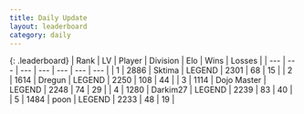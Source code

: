 ```yaml
---
title: Daily Update
layout: leaderboard
category: daily
---
```


{: .leaderboard}
| Rank | LV | Player | Division | Elo | Wins | Losses |
| --- | --- | --- | --- | --- | --- | --- |
| <span data-change="0">1</span> | 2886 | <span title="ID: 353063">Sktima</span> | LEGEND | <span data-change="44">2301</span> | <span data-change="24">68</span> | <span data-change="4">15</span> |
| <span data-change="10">2</span> | 1614 | <span title="ID: 337810">Dregun</span> | LEGEND | <span data-change="93">2250</span> | <span data-change="17">108</span> | <span data-change="2">44</span> |
| <span data-change="0">3</span> | 1114 | <span title="ID: 431504">Dojo Master</span> | LEGEND | <span data-change="29">2248</span> | <span data-change="13">74</span> | <span data-change="4">29</span> |
| <span data-change="2">4</span> | 1280 | <span title="ID: 694036">Darkim27</span> | LEGEND | <span data-change="39">2239</span> | <span data-change="7">83</span> | <span data-change="1">40</span> |
| <span data-change="-3">5</span> | 1484 | <span title="ID: 540690">poon</span> | LEGEND | <span data-change="10">2233</span> | <span data-change="2">48</span> | <span data-change="0">19</span> |
